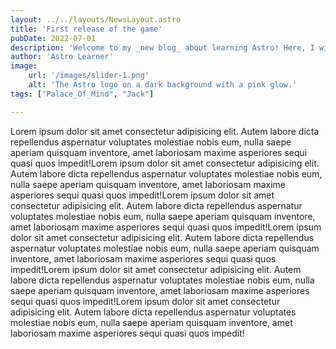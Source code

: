 ```yaml
---
layout: ../../layouts/NewsLayout.astro
title: 'First release of the game'
pubDate: 2022-07-01
description: 'Welcome to my _new blog_ about learning Astro! Here, I will share my learning journey as I build a new website.'
author: 'Astro Learner'
image:
    url: '/images/slider-1.png'
    alt: 'The Astro logo on a dark background with a pink glow.'
tags: ["Palace_Of_Mind", "Jack"]

---
```



 <p class="newsPage__mainText">Lorem ipsum dolor sit amet consectetur adipisicing elit. Autem labore dicta repellendus aspernatur voluptates molestiae nobis eum, nulla saepe aperiam quisquam inventore, amet laboriosam maxime asperiores sequi quasi quos impedit!Lorem ipsum dolor sit amet consectetur adipisicing elit. Autem labore dicta repellendus aspernatur voluptates molestiae nobis eum, nulla saepe aperiam quisquam inventore, amet laboriosam maxime asperiores sequi quasi quos impedit!Lorem ipsum dolor sit amet consectetur adipisicing elit. Autem labore dicta repellendus aspernatur voluptates molestiae nobis eum, nulla saepe aperiam quisquam inventore, amet laboriosam maxime asperiores sequi quasi quos impedit!Lorem ipsum dolor sit amet consectetur adipisicing elit. Autem labore dicta repellendus aspernatur voluptates molestiae nobis eum, nulla saepe aperiam quisquam inventore, amet laboriosam maxime asperiores sequi quasi quos impedit!Lorem ipsum dolor sit amet consectetur adipisicing elit. Autem labore dicta repellendus aspernatur voluptates molestiae nobis eum, nulla saepe aperiam quisquam inventore, amet laboriosam maxime asperiores sequi quasi quos impedit!Lorem ipsum dolor sit amet consectetur adipisicing elit. Autem labore dicta repellendus aspernatur voluptates molestiae nobis eum, nulla saepe aperiam quisquam inventore, amet laboriosam maxime asperiores sequi quasi quos impedit!</p>
